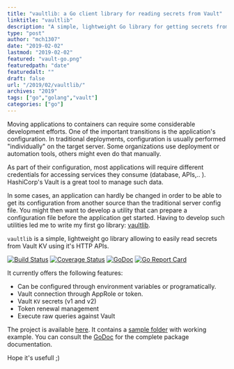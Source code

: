 ```yaml
---
title: "vaultlib: a Go client library for reading secrets from Vault"
linktitle: "vaultlib"
description: "A simple, lightweight Go library for getting secrets from Hashicorp Vault"
type: "post"
author: "mch1307"
date: "2019-02-02"
lastmod: "2019-02-02"
featured: "vault-go.png"
featuredpath: "date"
featuredalt: ""
draft: false
url: "/2019/02/vaultlib/"
archives: "2019"
tags: ["go","golang","vault"]
categories: ["go"]
---
```


Moving applications to containers can require some considerable development efforts. One of the important transitions is the application's configuration. In traditional deployments, configuration is usually performed "individually" on the target server. Some organizations use deployment or automation tools, others might even do that manually.

As part of their configuration, most applications will require different credentials for accessing services they consume (database, APIs,.. ). HashiCorp's Vault is a great tool to manage such data.

In some cases, an application can hardly be changed in order to be able to get its configuration from another source than the traditional server config file. You might then want to develop a utility that can prepare a configuration file before the application get started. Having to develop such utilities led me to write my first go library: [vaultlib][1]. 

`vaultlib` is a simple, lightweight go library allowing to easily read secrets from Vault KV using it's HTTP APIs.

[![Build Status](https://travis-ci.org/mch1307/vaultlib.svg?branch=master)](https://travis-ci.org/mch1307/vaultlib)
[![Coverage Status](https://coveralls.io/repos/github/mch1307/vaultlib/badge.svg?branch=master)](https://coveralls.io/github/mch1307/vaultlib?branch=master) [![GoDoc](https://godoc.org/github.com/mch1307/vaultlib?status.svg)](https://godoc.org/github.com/mch1307/vaultlib) [![Go Report Card](https://goreportcard.com/badge/github.com/mch1307/vaultlib)](https://goreportcard.com/report/github.com/mch1307/vaultlib)

It currently offers the following features:

* Can be configured through environment variables or programatically.
* Vault connection through AppRole or token.
* Vault `KV` secrets (v1 and v2)
* Token renewal management
* Execute raw queries against Vault

The project is available [here][1]. It contains a [sample folder][2] with working example.
You can consult the [GoDoc](https://godoc.org/github.com/mch1307/vaultlib) for the complete package documentation.


Hope it's usefull ;)


 [1]: https://github.com/mch1307/vaultlib
 [2]: https://github.com/mch1307/vaultlib/tree/master/sample
